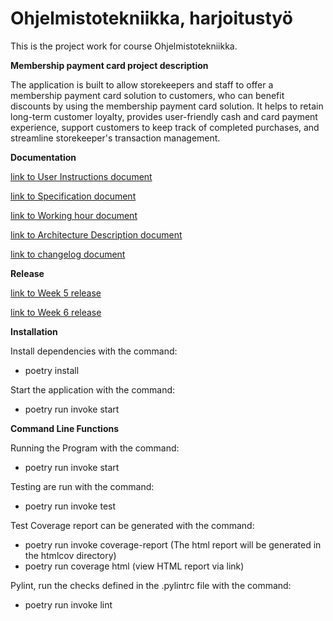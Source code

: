 # Ohjelmistotekniikka, harjoitustyö

This is the project work for course Ohjelmistotekniikka.

**Membership payment card project description**


The application is built to allow storekeepers and staff to offer a membership payment card solution to customers, who can benefit discounts by using the membership payment card solution. It helps to retain long-term customer loyalty, provides user-friendly cash and card payment experience, support customers to keep track of completed purchases, and streamline storekeeper's transaction management.


**Documentation**

[link to User Instructions document](dokumentaatio/Instructions.md)


[link to Specification document](dokumentaatio/specification.md)


[link to Working hour document](dokumentaatio/workhour.md)


[link to Architecture Description document](dokumentaatio/architecture.md)


[link to changelog document](dokumentaatio/changelog.md)


**Release**


[link to Week 5 release](https://github.com/xiongxiaowen/ot-harjoitustyo/releases/tag/Viikko5)


[link to Week 6 release](https://github.com/xiongxiaowen/ot-harjoitustyo/releases/tag/Week6)


**Installation**


Install dependencies with the command:
- poetry install


Start the application with the command:
- poetry run invoke start


**Command Line Functions**


Running the Program with the command:
- poetry run invoke start


Testing are run with the command:
- poetry run invoke test


Test Coverage report can be generated  with the command:
- poetry run invoke coverage-report (The html report will be generated in the htmlcov directory)
- poetry run coverage html (view HTML report via link)


Pylint, run the checks defined in the .pylintrc file with the command:
- poetry run invoke lint